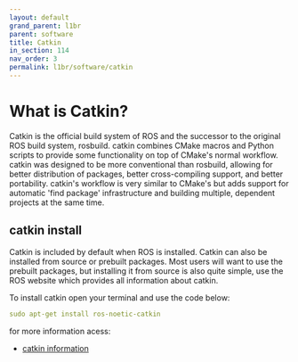 ```yaml
---
layout: default
grand_parent: l1br
parent: software
title: Catkin
in_section: 114
nav_order: 3
permalink: l1br/software/catkin
---
```


# What is Catkin?

Catkin is the official build system of ROS and the successor to the original ROS build system, rosbuild. catkin combines CMake macros and Python scripts to provide some functionality on top of CMake's normal workflow. catkin was designed to be more conventional than rosbuild, allowing for better distribution of packages, better cross-compiling support, and better portability. catkin's workflow is very similar to CMake's but adds support for automatic 'find package' infrastructure and building multiple, dependent projects at the same time.

## catkin install

Catkin is included by default when ROS is installed. Catkin can also be installed from source or prebuilt packages. Most users will want to use the prebuilt packages, but installing it from source is also quite simple, use the ROS website which provides all information about catkin.

To install catkin open your terminal and use the code below:

```yaml
sudo apt-get install ros-noetic-catkin
```
for more information acess:
- [catkin information](http://wiki.ros.org/catkin)